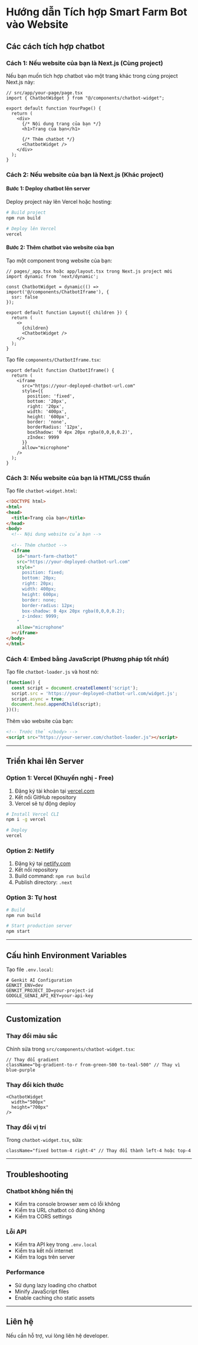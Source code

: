 # Hướng dẫn Tích hợp Smart Farm Bot vào Website

## Các cách tích hợp chatbot

### Cách 1: Nếu website của bạn là Next.js (Cùng project)

Nếu bạn muốn tích hợp chatbot vào một trang khác trong cùng project Next.js này:

```tsx
// src/app/your-page/page.tsx
import { ChatbotWidget } from "@/components/chatbot-widget";

export default function YourPage() {
  return (
    <div>
      {/* Nội dung trang của bạn */}
      <h1>Trang của bạn</h1>
      
      {/* Thêm chatbot */}
      <ChatbotWidget />
    </div>
  );
}
```

### Cách 2: Nếu website của bạn là Next.js (Khác project)

#### Bước 1: Deploy chatbot lên server

Deploy project này lên Vercel hoặc hosting:

```bash
# Build project
npm run build

# Deploy lên Vercel
vercel
```

#### Bước 2: Thêm chatbot vào website của bạn

Tạo một component trong website của bạn:

```tsx
// pages/_app.tsx hoặc app/layout.tsx trong Next.js project mới
import dynamic from 'next/dynamic';

const ChatbotWidget = dynamic(() => import('@/components/ChatbotIframe'), {
  ssr: false
});

export default function Layout({ children }) {
  return (
    <>
      {children}
      <ChatbotWidget />
    </>
  );
}
```

Tạo file `components/ChatbotIframe.tsx`:

```tsx
export default function ChatbotIframe() {
  return (
    <iframe
      src="https://your-deployed-chatbot-url.com"
      style={{
        position: 'fixed',
        bottom: '20px',
        right: '20px',
        width: '400px',
        height: '600px',
        border: 'none',
        borderRadius: '12px',
        boxShadow: '0 4px 20px rgba(0,0,0,0.2)',
        zIndex: 9999
      }}
      allow="microphone"
    />
  );
}
```

### Cách 3: Nếu website của bạn là HTML/CSS thuần

Tạo file `chatbot-widget.html`:

```html
<!DOCTYPE html>
<html>
<head>
  <title>Trang của bạn</title>
</head>
<body>
  <!-- Nội dung website của bạn -->
  
  <!-- Thêm chatbot -->
  <iframe
    id="smart-farm-chatbot"
    src="https://your-deployed-chatbot-url.com"
    style="
      position: fixed;
      bottom: 20px;
      right: 20px;
      width: 400px;
      height: 600px;
      border: none;
      border-radius: 12px;
      box-shadow: 0 4px 20px rgba(0,0,0,0.2);
      z-index: 9999;
    "
    allow="microphone"
  ></iframe>
</body>
</html>
```

### Cách 4: Embed bằng JavaScript (Phương pháp tốt nhất)

Tạo file `chatbot-loader.js` và host nó:

```javascript
(function() {
  const script = document.createElement('script');
  script.src = 'https://your-deployed-chatbot-url.com/widget.js';
  script.async = true;
  document.head.appendChild(script);
})();
```

Thêm vào website của bạn:

```html
<!-- Trước thẻ </body> -->
<script src="https://your-server.com/chatbot-loader.js"></script>
```

---

## Triển khai lên Server

### Option 1: Vercel (Khuyến nghị - Free)

1. Đăng ký tài khoản tại [vercel.com](https://vercel.com)
2. Kết nối GitHub repository
3. Vercel sẽ tự động deploy

```bash
# Install Vercel CLI
npm i -g vercel

# Deploy
vercel
```

### Option 2: Netlify

1. Đăng ký tại [netlify.com](https://netlify.com)
2. Kết nối repository
3. Build command: `npm run build`
4. Publish directory: `.next`

### Option 3: Tự host

```bash
# Build
npm run build

# Start production server
npm start
```

---

## Cấu hình Environment Variables

Tạo file `.env.local`:

```env
# Genkit AI Configuration
GENKIT_ENV=dev
GENKIT_PROJECT_ID=your-project-id
GOOGLE_GENAI_API_KEY=your-api-key
```

---

## Customization

### Thay đổi màu sắc

Chỉnh sửa trong `src/components/chatbot-widget.tsx`:

```tsx
// Thay đổi gradient
className="bg-gradient-to-r from-green-500 to-teal-500" // Thay vì blue-purple
```

### Thay đổi kích thước

```tsx
<ChatbotWidget 
  width="500px" 
  height="700px"
/>
```

### Thay đổi vị trí

Trong `chatbot-widget.tsx`, sửa:

```tsx
className="fixed bottom-4 right-4" // Thay đổi thành left-4 hoặc top-4
```

---

## Troubleshooting

### Chatbot không hiển thị

- Kiểm tra console browser xem có lỗi không
- Kiểm tra URL chatbot có đúng không
- Kiểm tra CORS settings

### Lỗi API

- Kiểm tra API key trong `.env.local`
- Kiểm tra kết nối internet
- Kiểm tra logs trên server

### Performance

- Sử dụng lazy loading cho chatbot
- Minify JavaScript files
- Enable caching cho static assets

---

## Liên hệ

Nếu cần hỗ trợ, vui lòng liên hệ developer.


